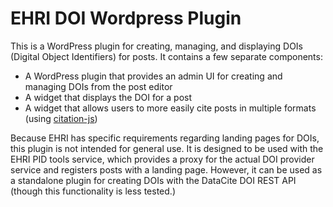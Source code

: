 

EHRI DOI Wordpress Plugin
=========================

This is a WordPress plugin for creating, managing, and displaying DOIs (Digital Object Identifiers) for posts.
It contains a few separate components:

 - A WordPress plugin that provides an admin UI for creating and managing DOIs from the post editor
 - A widget that displays the DOI for a post
 - A widget that allows users to more easily cite posts in multiple formats (using [citation-js](https://citation.js.org))

Because EHRI has specific requirements regarding landing pages for DOIs, this plugin is
not intended for general use. It is designed to be used with the EHRI PID tools service,
which provides a proxy for the actual DOI provider service and registers posts with a 
landing page. However, it can be used as a standalone plugin for creating DOIs with
the DataCite DOI REST API (though this functionality is less tested.)

